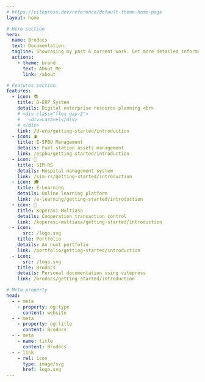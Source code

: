 ```yaml
---
# https://vitepress.dev/reference/default-theme-home-page
layout: home

# Hero section
hero:
  name: Brodocs
  text: Documentation.
  tagline: Showcasing my past & current work. Get more detailed information about work experience, projects, principles, concepts, features, and more!
  actions:
    - theme: brand
      text: About Me
      link: /about

# Features section
features:
  - icon: 📚
    title: D-ERP System
    details: Digital enterprise resource planning <br> 
    # <div class="flex gap-2">
    #   <div>Laravel</div>
    # </div>
    link: /d-erp/getting-started/introduction
  - icon: ⛽
    title: E-SPBU Management
    details: Fuel station assets management
    link: /espbu/getting-started/introduction
  - icon: 🏥
    title: SIM-RS
    details: Hospital management system
    link: /sim-rs/getting-started/introduction
  - icon: 🎓
    title: E-Learning
    details: Online learning platform
    link: /e-learning/getting-started/introduction
  - icon: 💸
    title: Koperasi Multiasa
    details: Cooperation transaction control
    link: /koperasi-multiasa/getting-started/introduction
  - icon:
      src: /logo.svg
    title: Portfolio
    details: An nuxt portfolio
    link: /portfolio/getting-started/introduction
  - icon:
      src: /logo.svg
    title: Brodocs
    details: Personal documentation using vitepress
    link: /brodocs/getting-started/introduction

# Meta property
head:
  - - meta
    - property: og:type
      content: website
  - - meta
    - property: og:title
      content: Brodocs
  - - meta
    - name: title
      content: Brodocs
  - - link
    - rel: icon
      type: image/svg
      href: logo.svg
---
```



<!-- Custom home layout -->
<!-- <div class="custom-layout">
  <h1>🏀</h1>
  <h1>Custom Layout</h1>
  <p>This section was added using plain HTML and CSS.</p>
  <a href="https://github.com/Evavic44/adocs/blob/main/docs/index.md#custom-layout" target="_blank" class="btn">Source Code</a>
</div> -->
